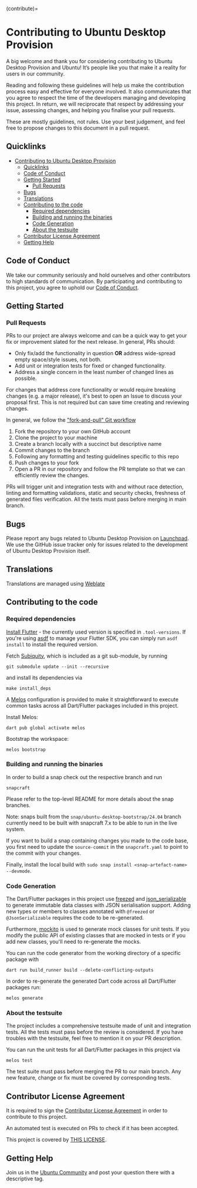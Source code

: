 (contribute)=

# Contributing to Ubuntu Desktop Provision

A big welcome and thank you for considering contributing to Ubuntu Desktop Provision and Ubuntu! It’s people like you that make it a reality for users in our community.

Reading and following these guidelines will help us make the contribution process easy and effective for everyone involved. It also communicates that you agree to respect the time of the developers managing and developing this project. In return, we will reciprocate that respect by addressing your issue, assessing changes, and helping you finalise your pull requests.

These are mostly guidelines, not rules. Use your best judgement, and feel free to propose changes to this document in a pull request.

## Quicklinks

- [Contributing to Ubuntu Desktop Provision](#contributing-to-ubuntu-desktop-provision)
  - [Quicklinks](#quicklinks)
  - [Code of Conduct](#code-of-conduct)
  - [Getting Started](#getting-started)
    - [Pull Requests](#pull-requests)
  - [Bugs](#bugs)
  - [Translations](#translations)
  - [Contributing to the code](#contributing-to-the-code)
    - [Required dependencies](#required-dependencies)
    - [Building and running the binaries](#building-and-running-the-binaries)
    - [Code Generation](#code-generation)
    - [About the testsuite](#about-the-testsuite)
  - [Contributor License Agreement](#contributor-license-agreement)
  - [Getting Help](#getting-help)

## Code of Conduct

We take our community seriously and hold ourselves and other contributors to high standards of communication. By participating and contributing to this project, you agree to uphold our [Code of Conduct](https://ubuntu.com/community/code-of-conduct).

## Getting Started

### Pull Requests

PRs to our project are always welcome and can be a quick way to get your fix or improvement slated for the next release. In general, PRs should:

* Only fix/add the functionality in question **OR** address wide-spread empty space/style issues, not both.
* Add unit or integration tests for fixed or changed functionality.
* Address a single concern in the least number of changed lines as possible.

For changes that address core functionality or would require breaking changes (e.g. a major release), it's best to open an Issue to discuss your proposal first. This is not required but can save time creating and reviewing changes.

In general, we follow the ["fork-and-pull" Git workflow](https://github.com/susam/gitpr)

1. Fork the repository to your own GitHub account
1. Clone the project to your machine
1. Create a branch locally with a succinct but descriptive name
1. Commit changes to the branch
1. Following any formatting and testing guidelines specific to this repo
1. Push changes to your fork
1. Open a PR in our repository and follow the PR template so that we can efficiently review the changes.

PRs will trigger unit and integration tests with and without race detection, linting and formatting validations, static and security checks, freshness of generated files verification. All the tests must pass before merging in main branch.

## Bugs

Please report any bugs related to Ubuntu Desktop Provision on [Launchpad](https://bugs.launchpad.net/ubuntu-desktop-provision).
We use the GitHub issue tracker only for issues related to the development of Ubuntu Desktop Provision itself.

## Translations

Translations are managed using [Weblate](https://hosted.weblate.org/projects/ubuntu-desktop-translations/)

## Contributing to the code

### Required dependencies

[Install Flutter](https://flutter.dev/docs/get-started/install/linux) - the currently used version is specified in `.tool-versions`. If you're using [asdf](https://asdf-vm.com/) to manage your Flutter SDK, you can simply run `asdf install` to install the required version.

Fetch [Subiquity](https://github.com/canonical/subiquity), which is included as a git sub-module, by running
```
git submodule update --init --recursive
```
and install its dependencies via
```
make install_deps
```

A [Melos](https://docs.page/invertase/melos) configuration is provided to make it straightforward to execute common tasks across all Dart/Flutter packages included in this project.

Install Melos:
```
dart pub global activate melos
```

Bootstrap the workspace:
```
melos bootstrap
```

### Building and running the binaries

In order to build a snap check out the respective branch and run
```
snapcraft
```

Please refer to the top-level README for more details about the snap branches.

Note: snaps built from the `snap/ubuntu-desktop-bootstrap/24.04` branch currently need to be built with snapcraft 7.x to be able to run in the live system.

If you want to build a snap containing changes you made to the code base, you first need to update the `source-commit` in the `snapcraft.yaml` to point to the commit with your changes.

Finally, install the local build with `sudo snap install <snap-artefact-name> --devmode`.

### Code Generation

The Dart/Flutter packages in this project use [freezed](https://pub.dev/packages/freezed) and
[json_serializable](https://pub.dev/packages/json_serializable) to generate
immutable data classes with JSON serialisation support.
Adding new types or members to classes annotated with `@freezed` or `@JsonSerializable` requires
the code to be re-generated.

Furthermore, [mockito](https://pub.dev/packages/mockito) is used to generate mock classes for unit tests.
If you modify the public API of existing classes that are mocked in tests or if you add new classes, you'll need to re-generate the mocks.

You can run the code generator from the working directory of a specific package with
```
dart run build_runner build --delete-conflicting-outputs
```

In order to re-generate the generated Dart code across all Dart/Flutter packages run:
```
melos generate
```

### About the testsuite

The project includes a comprehensive testsuite made of unit and integration tests. All the tests must pass before the review is considered. If you have troubles with the testsuite, feel free to mention it on your PR description.

You can run the unit tests for all Dart/Flutter packages in this project via
```
melos test
```

The test suite must pass before merging the PR to our main branch. Any new feature, change or fix must be covered by corresponding tests.

## Contributor License Agreement

It is required to sign the [Contributor License Agreement](https://ubuntu.com/legal/contributors) in order to contribute to this project.

An automated test is executed on PRs to check if it has been accepted.

This project is covered by [THIS LICENSE](LICENSE).

## Getting Help

Join us in the [Ubuntu Community](https://discourse.ubuntu.com/c/desktop/8) and post your question there with a descriptive tag.
